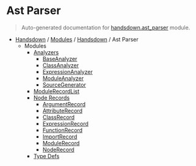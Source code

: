 # Ast Parser

> Auto-generated documentation for [handsdown.ast_parser](https://github.com/vemel/handsdown/blob/master/handsdown/ast_parser/__init__.py) module.

- [Handsdown](../../README.md#-handsdown---python-documentation-generator) / [Modules](../../MODULES.md#modules) / [Handsdown](../index.md#handsdown) / Ast Parser
  - Modules
    - [Analyzers](analyzers/index.md#analyzers)
      - [BaseAnalyzer](analyzers/base_analyzer.md#baseanalyzer)
      - [ClassAnalyzer](analyzers/class_analyzer.md#classanalyzer)
      - [ExpressionAnalyzer](analyzers/expression_analyzer.md#expressionanalyzer)
      - [ModuleAnalyzer](analyzers/module_analyzer.md#moduleanalyzer)
      - [SourceGenerator](analyzers/source_generator.md#sourcegenerator)
    - [ModuleRecordList](module_record_list.md#modulerecordlist)
    - [Node Records](node_records/index.md#node-records)
      - [ArgumentRecord](node_records/argument_record.md#argumentrecord)
      - [AttributeRecord](node_records/attribute_record.md#attributerecord)
      - [ClassRecord](node_records/class_record.md#classrecord)
      - [ExpressionRecord](node_records/expression_record.md#expressionrecord)
      - [FunctionRecord](node_records/function_record.md#functionrecord)
      - [ImportRecord](node_records/import_record.md#importrecord)
      - [ModuleRecord](node_records/module_record.md#modulerecord)
      - [NodeRecord](node_records/node_record.md#noderecord)
    - [Type Defs](type_defs.md#type-defs)
